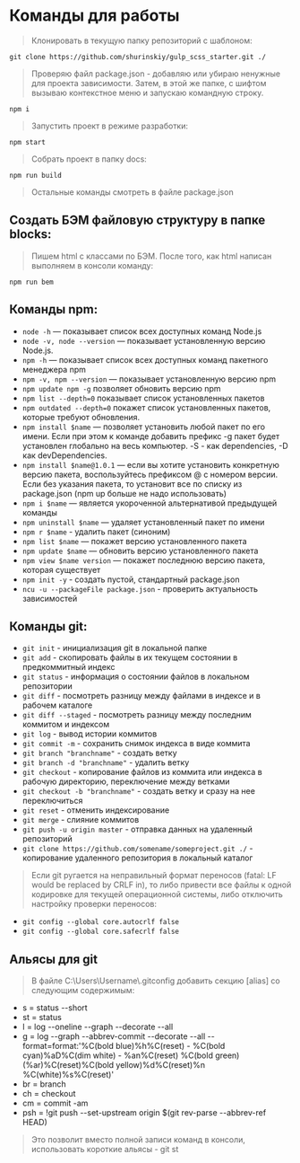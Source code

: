 # Команды для работы
> Клонировать в текущую папку репозиторий с шаблоном:

`git clone https://github.com/shurinskiy/gulp_scss_starter.git ./`

> Проверяю файл package.json - добавляю или убираю ненужные для проекта зависимости. Затем, в этой же папке, с шифтом вызываю контекстное меню и запускаю командную строку.

`npm i`

> Запустить проект в режиме разработки:

`npm start`

> Собрать проект в папку docs:

`npm run build`

> Остальные команды смотреть в файле package.json

## Создать БЭМ файловую структуру в папке blocks:
> Пишем html с классами по БЭМ. После того, как html написан выполняем в консоли команду:

`npm run bem`

## Команды npm:
- `node -h` — показывает список всех доступных команд Node.js
- `node -v, node --version` — показывает установленную версию Node.js.
- `npm -h` — показывает список всех доступных команд пакетного менеджера npm
- `npm -v, npm --version` — показывает установленную версию npm
- `npm update npm -g` позволяет обновить версию npm
- `npm list --depth=0` показывает список установленных пакетов
- `npm outdated --depth=0` покажет список установленных пакетов, которые требуют обновления.
- `npm install $name` — позволяет установить любой пакет по его имени. Если при этом к команде добавить префикс -g пакет будет установлен глобально на весь компьютер. -S - как dependencies, -D как devDependencies. 
- `npm install $name@1.0.1` — если вы хотите установить конкретную версию пакета, воспользуйтесь префиксом @ с номером версии. Если без указания пакета, то установит все по списку из package.json (npm up больше не надо использовать)
- `npm i $name` — является укороченной альтернативой предыдущей команды
- `npm uninstall $name` — удаляет установленный пакет по имени
- `npm r $name` - удалить пакет (синоним)
- `npm list $name` — покажет версию установленного пакета
- `npm update $name` — обновить версию установленного пакета
- `npm view $name version` — покажет последнюю версию пакета, которая существует
- `npm init -y` - создать пустой, стандартный package.json
- `ncu -u --packageFile package.json` - проверить актуальность зависимостей

## Команды git:
- `git init` - инициализация git в локальной папке
- `git add` - скопировать файлы в их текущем состоянии в предкоммитный индекс
- `git status` - информация о состоянии файлов в локальном репозитории
- `git diff` - посмотреть разницу между файлами в индексе и в рабочем каталоге
- `git diff --staged` - посмотреть разницу между последним коммитом и индексом
- `git log` - вывод истории коммитов
- `git commit -m` - сохранить снимок индекса в виде коммита
- `git branch "branchname"` - создать ветку
- `git branch -d "branchname"` - удалить ветку
- `git checkout` - копирование файлов из коммита или индекса в рабочую директорию, переключение между ветками
- `git checkout -b "branchname"` - создать ветку и сразу на нее переключиться
- `git reset` - отменить индексирование
- `git merge` - слияние коммитов
- `git push -u origin master` - отправка данных на удаленный репозиторий
- `git clone https://github.com/somename/someproject.git ./` - копирование удаленного репозитория в локальный каталог

> Если git ругается на неправильный формат переносов (fatal: LF would be replaced by CRLF in), то либо привести все файлы к одной кодировке для текущей операционной системы, либо отключить настройку проверки переносов:

- `git config --global core.autocrlf false`
- `git config --global core.safecrlf false`


## Альясы для git
> В файле C:\Users\Username\\.gitconfig добавить секцию [alias] со следующим содержимым:

*	s = status --short
*	st = status
*	l = log --oneline --graph --decorate --all
*	g = log --graph --abbrev-commit --decorate --all --format=format:'%C(bold blue)%h%C(reset) - %C(bold cyan)%aD%C(dim white) - %an%C(reset) %C(bold green)(%ar)%C(reset)%C(bold yellow)%d%C(reset)%n %C(white)%s%C(reset)'
*	br = branch
*	ch = checkout
*	cm = commit -am
*	psh = !git push --set-upstream origin $(git rev-parse --abbrev-ref HEAD)

> Это позволит вместо полной записи команд в консоли, использовать короткие альясы - git st

